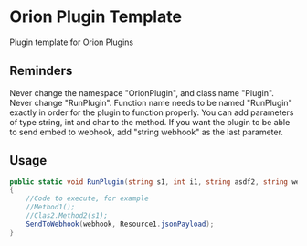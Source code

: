 # Orion Plugin Template

Plugin template for Orion Plugins

## Reminders
Never change the namespace "OrionPlugin", and class name "Plugin".
Never change "RunPlugin". Function name needs to be named "RunPlugin" exactly in order for the plugin to function properly. You can add parameters of type string, int and char to the method.
If you want the plugin to be able to send embed to webhook, add "string webhook" as the last parameter.

## Usage

```cs
public static void RunPlugin(string s1, int i1, string asdf2, string webhook)
{
    //Code to execute, for example
    //Method1();
    //Clas2.Method2(s1);
    SendToWebhook(webhook, Resource1.jsonPayload);
}
```
